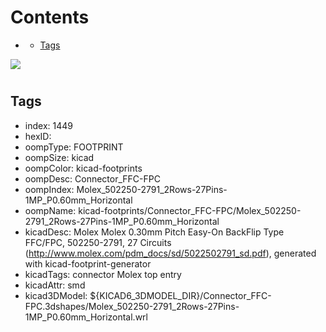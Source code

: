 



Contents
========

* [](#)
	* [Tags](#tags)
  
![][im]
# 

## Tags

- index: 1449
- hexID: 
- oompType: FOOTPRINT
- oompSize: kicad
- oompColor: kicad-footprints
- oompDesc: Connector_FFC-FPC
- oompIndex: Molex_502250-2791_2Rows-27Pins-1MP_P0.60mm_Horizontal
- oompName: kicad-footprints/Connector_FFC-FPC/Molex_502250-2791_2Rows-27Pins-1MP_P0.60mm_Horizontal
- kicadDesc: Molex Molex 0.30mm Pitch Easy-On BackFlip Type FFC/FPC, 502250-2791, 27 Circuits (http://www.molex.com/pdm_docs/sd/5022502791_sd.pdf), generated with kicad-footprint-generator
- kicadTags: connector Molex  top entry
- kicadAttr: smd
- kicad3DModel: ${KICAD6_3DMODEL_DIR}/Connector_FFC-FPC.3dshapes/Molex_502250-2791_2Rows-27Pins-1MP_P0.60mm_Horizontal.wrl



[im]: image.png
